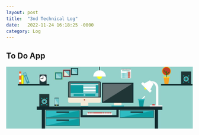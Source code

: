 ```yaml
---
layout: post
title:  "3nd Technical Log"
date:   2022-11-24 16:18:25 -0000
category: Log
---
```

## To Do App

![alt text](../images/dev.jpg "title")